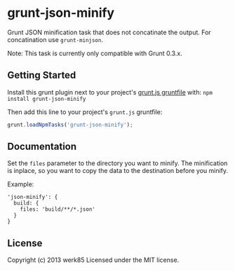 # grunt-json-minify

Grunt JSON minification task that does not concatinate the output. For concatination use `grunt-minjson`.

Note: This task is currently only compatible with Grunt 0.3.x.

## Getting Started
Install this grunt plugin next to your project's [grunt.js gruntfile][getting_started] with: `npm install grunt-json-minify`

Then add this line to your project's `grunt.js` gruntfile:

```javascript
grunt.loadNpmTasks('grunt-json-minify');
```

[grunt]: http://gruntjs.com/
[getting_started]: https://github.com/gruntjs/grunt/blob/master/docs/getting_started.md

## Documentation

Set the `files` parameter to the directory you want to minify. The minification is inplace, so you want to copy the data to the destination before you minify.

Example:

```
'json-minify': {
  build: {
    files: 'build/**/*.json'
  }
}
```

## License
Copyright (c) 2013 werk85
Licensed under the MIT license.
